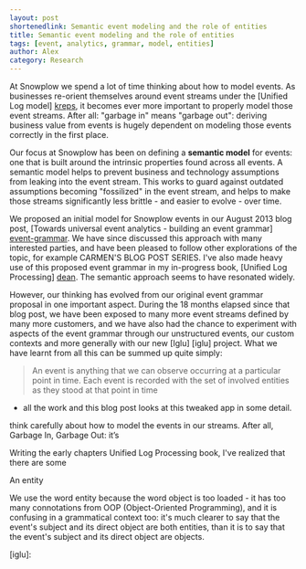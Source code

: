 ```yaml
---
layout: post
shortenedlink: Semantic event modeling and the role of entities
title: Semantic event modeling and the role of entities
tags: [event, analytics, grammar, model, entities]
author: Alex
category: Research
---
```


At Snowplow we spend a lot of time thinking about how to model events. As businesses re-orient themselves around event streams under the [Unified Log model] [kreps], it becomes ever more important to properly model those event streams. After all: "garbage in" means "garbage out": deriving business value from events is hugely dependent on modeling those events correctly in the first place.

Our focus at Snowplow has been on defining a **semantic model** for events: one that is built around the intrinsic properties found across all events. A semantic model helps to prevent business and technology assumptions from leaking into the event stream. This works to guard against outdated assumptions becoming "fossilized" in the event stream, and helps to make those streams significantly less brittle - and easier to evolve - over time.

We proposed an initial model for Snowplow events in our August 2013 blog post, [Towards universal event analytics - building an event grammar] [event-grammar]. We have since discussed this approach with many interested parties, and have been pleased to follow other explorations of the topic, for example CARMEN'S BLOG POST SERIES. I've also made heavy use of this proposed event grammar in my in-progress book, [Unified Log Processing] [dean]. The semantic approach seems to have resonated widely.

However, our thinking has evolved from our original event grammar proposal in one important aspect. During the 18 months elapsed since that blog post, we have been exposed to many more event streams defined by many more customers, and we have also had the chance to experiment with aspects of the event grammar through our unstructured events, our custom contexts and more generally with our new [Iglu] [iglu] project. What we have learnt from all this can be summed up quite simply:

> An event is anything that we can observe occurring at a particular point in time. Each event is recorded with the set of involved entities as they stood at that point in time



 - all the work and this blog post looks at this tweaked app in some detail.

  think carefully about how to model the events in our streams. After all, Garbage In, Garbage Out: it’s 

Writing the early chapters Unified Log Processing book, I've realized that there are some 

An entity

We use the word entity because the word object is too loaded - it has too many connotations from OOP (Object-Oriented Programming), and it is confusing in a grammatical context too: it's much clearer to say that the event's subject and its direct object are both entities, than it is to say that the event's subject and its direct object are objects.

[kreps]: xxx
[dean]: http://manning.com/dean/

[event-grammar]: /blog/2013/08/12/towards-universal-event-analytics-building-an-event-grammar
[iglu]: 
